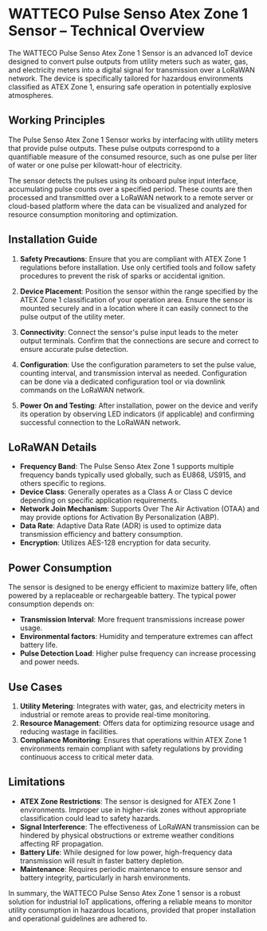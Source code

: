 # WATTECO Pulse Senso Atex Zone 1 Sensor – Technical Overview

The WATTECO Pulse Senso Atex Zone 1 Sensor is an advanced IoT device designed to convert pulse outputs from utility meters such as water, gas, and electricity meters into a digital signal for transmission over a LoRaWAN network. The device is specifically tailored for hazardous environments classified as ATEX Zone 1, ensuring safe operation in potentially explosive atmospheres.

## Working Principles

The Pulse Senso Atex Zone 1 Sensor works by interfacing with utility meters that provide pulse outputs. These pulse outputs correspond to a quantifiable measure of the consumed resource, such as one pulse per liter of water or one pulse per kilowatt-hour of electricity.

The sensor detects the pulses using its onboard pulse input interface, accumulating pulse counts over a specified period. These counts are then processed and transmitted over a LoRaWAN network to a remote server or cloud-based platform where the data can be visualized and analyzed for resource consumption monitoring and optimization.

## Installation Guide

1. **Safety Precautions**: Ensure that you are compliant with ATEX Zone 1 regulations before installation. Use only certified tools and follow safety procedures to prevent the risk of sparks or accidental ignition.
   
2. **Device Placement**: Position the sensor within the range specified by the ATEX Zone 1 classification of your operation area. Ensure the sensor is mounted securely and in a location where it can easily connect to the pulse output of the utility meter.
   
3. **Connectivity**: Connect the sensor's pulse input leads to the meter output terminals. Confirm that the connections are secure and correct to ensure accurate pulse detection.
   
4. **Configuration**: Use the configuration parameters to set the pulse value, counting interval, and transmission interval as needed. Configuration can be done via a dedicated configuration tool or via downlink commands on the LoRaWAN network.
   
5. **Power On and Testing**: After installation, power on the device and verify its operation by observing LED indicators (if applicable) and confirming successful connection to the LoRaWAN network.

## LoRaWAN Details

- **Frequency Band**: The Pulse Senso Atex Zone 1 supports multiple frequency bands typically used globally, such as EU868, US915, and others specific to regions.
- **Device Class**: Generally operates as a Class A or Class C device depending on specific application requirements.
- **Network Join Mechanism**: Supports Over The Air Activation (OTAA) and may provide options for Activation By Personalization (ABP).
- **Data Rate**: Adaptive Data Rate (ADR) is used to optimize data transmission efficiency and battery consumption.
- **Encryption**: Utilizes AES-128 encryption for data security.

## Power Consumption

The sensor is designed to be energy efficient to maximize battery life, often powered by a replaceable or rechargeable battery. The typical power consumption depends on:
- **Transmission Interval**: More frequent transmissions increase power usage.
- **Environmental factors**: Humidity and temperature extremes can affect battery life.
- **Pulse Detection Load**: Higher pulse frequency can increase processing and power needs.

## Use Cases

1. **Utility Metering**: Integrates with water, gas, and electricity meters in industrial or remote areas to provide real-time monitoring.
2. **Resource Management**: Offers data for optimizing resource usage and reducing wastage in facilities.
3. **Compliance Monitoring**: Ensures that operations within ATEX Zone 1 environments remain compliant with safety regulations by providing continuous access to critical meter data.

## Limitations

- **ATEX Zone Restrictions**: The sensor is designed for ATEX Zone 1 environments. Improper use in higher-risk zones without appropriate classification could lead to safety hazards.
- **Signal Interference**: The effectiveness of LoRaWAN transmission can be hindered by physical obstructions or extreme weather conditions affecting RF propagation.
- **Battery Life**: While designed for low power, high-frequency data transmission will result in faster battery depletion.
- **Maintenance**: Requires periodic maintenance to ensure sensor and battery integrity, particularly in harsh environments.

In summary, the WATTECO Pulse Senso Atex Zone 1 sensor is a robust solution for industrial IoT applications, offering a reliable means to monitor utility consumption in hazardous locations, provided that proper installation and operational guidelines are adhered to.